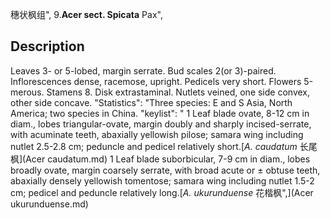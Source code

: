 穗状枫组",
9.**Acer sect. Spicata** Pax",

## Description
Leaves 3- or 5-lobed, margin serrate. Bud scales 2(or 3)-paired. Inflorescences dense, racemose, upright. Pedicels very short. Flowers 5-merous. Stamens 8. Disk extrastaminal. Nutlets veined, one side convex, other side concave.
  "Statistics": "Three species: E and S Asia, North America; two species in China.
  "keylist": "
1 Leaf blade ovate, 8-12 cm in diam., lobes triangular-ovate, margin doubly and sharply incised-serrate, with acuminate teeth, abaxially yellowish pilose; samara wing including nutlet 2.5-2.8 cm; peduncle and pedicel relatively short.[*A. caudatum* 长尾枫](Acer caudatum.md)
1 Leaf blade suborbicular, 7-9 cm in diam., lobes broadly ovate, margin coarsely serrate, with broad acute or ± obtuse teeth, abaxially densely yellowish tomentose; samara wing including nutlet 1.5-2 cm; pedicel and peduncle relatively long.[*A. ukurunduense* 花楷枫",](Acer ukurunduense.md)
